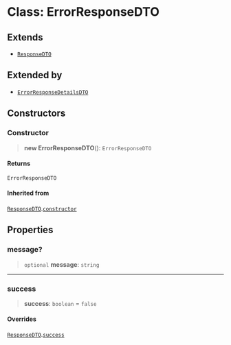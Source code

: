# Class: ErrorResponseDTO

## Extends

- [`ResponseDTO`](/api/dtos/Class.ResponseDTO.md)

## Extended by

- [`ErrorResponseDetailsDTO`](/api/dtos/Class.ErrorResponseDetailsDTO.md)

## Constructors

<a id="constructor"></a>

### Constructor

> **new ErrorResponseDTO**(): `ErrorResponseDTO`

#### Returns

`ErrorResponseDTO`

#### Inherited from

[`ResponseDTO`](/api/dtos/Class.ResponseDTO.md).[`constructor`](/api/dtos/Class.ResponseDTO.md#constructor)

## Properties

<a id="message"></a>

### message?

> `optional` **message**: `string`

***

<a id="success"></a>

### success

> **success**: `boolean` = `false`

#### Overrides

[`ResponseDTO`](/api/dtos/Class.ResponseDTO.md).[`success`](/api/dtos/Class.ResponseDTO.md#success)
